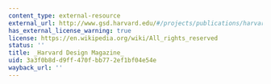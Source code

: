 ```yaml
---
content_type: external-resource
external_url: http://www.gsd.harvard.edu/#/projects/publications/harvard_design.html
has_external_license_warning: true
license: https://en.wikipedia.org/wiki/All_rights_reserved
status: ''
title: _Harvard Design Magazine_
uid: 3a3f0b8d-d9ff-470f-bb77-2ef1bf04e54e
wayback_url: ''
---
```

